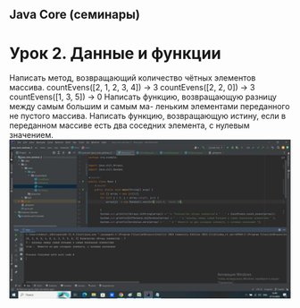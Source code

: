 ## Java Core (семинары)
# Урок 2. Данные и функции
Написать метод, возвращающий количество чётных элементов массива. countEvens([2, 1, 2, 3, 4]) → 3 countEvens([2, 2, 0]) → 3 countEvens([1, 3, 5]) → 0
Написать функцию, возвращающую разницу между самым большим и самым ма- леньким элементами переданного не пустого массива.
Написать функцию, возвращающую истину, если в переданном массиве есть два соседних элемента, с нулевым значением.
![Prt Scr](12.jpg )
